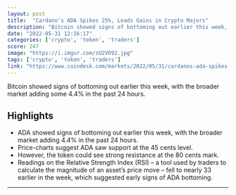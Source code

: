 ```yaml
---
layout: post
title:  "Cardano’s ADA Spikes 25%, Leads Gains in Crypto Majors"
description: "Bitcoin showed signs of bottoming out earlier this week, with the broader market adding some 4.4% in the past 24 hours."
date: "2022-05-31 12:16:17"
categories: ['crypto', 'token', 'traders']
score: 247
image: "https://i.imgur.com/zU2VO92.jpg"
tags: ['crypto', 'token', 'traders']
link: "https://www.coindesk.com/markets/2022/05/31/cardanos-ada-spikes-25-leads-gains-in-crypto-majors/"
---
```


Bitcoin showed signs of bottoming out earlier this week, with the broader market adding some 4.4% in the past 24 hours.

## Highlights

- ADA showed signs of bottoming out earlier this week, with the broader market adding 4.4% in the past 24 hours.
- Price-charts suggest ADA saw support at the 45 cents level.
- However, the token could see strong resistance at the 80 cents mark.
- Readings on the Relative Strength Index (RSI) – a tool used by traders to calculate the magnitude of an asset’s price move – fell to nearly 33 earlier in the week, which suggested early signs of ADA bottoming.

---
